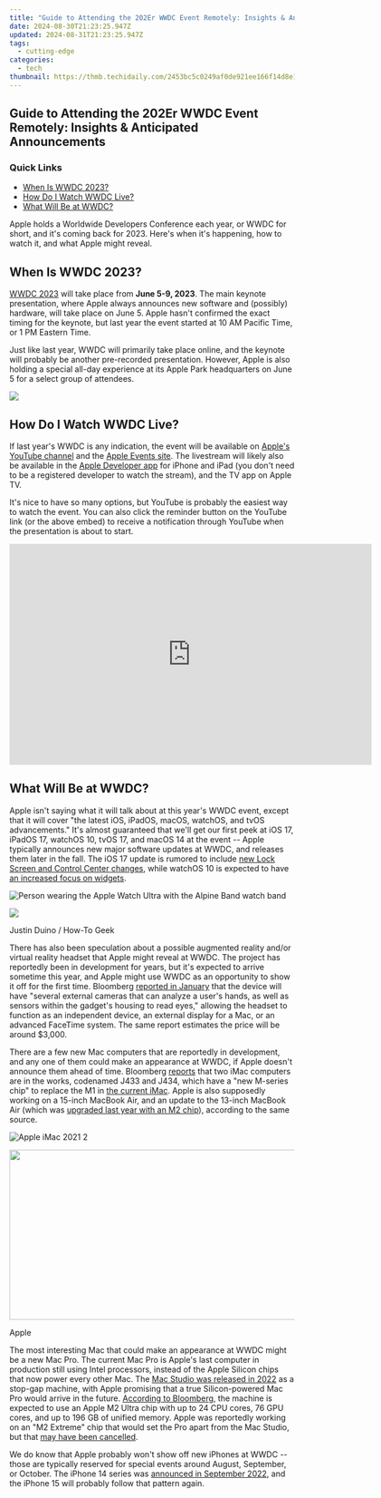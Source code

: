 ```yaml
---
title: "Guide to Attending the 202Er WWDC Event Remotely: Insights & Anticipated Announcements"
date: 2024-08-30T21:23:25.947Z
updated: 2024-08-31T21:23:25.947Z
tags:
  - cutting-edge
categories:
  - tech
thumbnail: https://thmb.techidaily.com/2453bc5c0249af0de921ee166f14d8e128b375913b07ba9cca730be764e6c410.jpg
---
```


## Guide to Attending the 202Er WWDC Event Remotely: Insights & Anticipated Announcements

### Quick Links

* [When Is WWDC 2023?](https://facebook-clips.techidaily.com/in-2024-crafting-an-irresistible-brand-image-on-your-fb-page/)
* [How Do I Watch WWDC Live?](https://bypass-frp.techidaily.com/in-2024-the-updated-method-to-bypass-vivo-y100-frp-by-drfone-android/)
* [What Will Be at WWDC?](https://iphone-unlock.techidaily.com/things-you-should-know-when-unlocking-total-wireless-of-apple-iphone-11-pro-drfone-by-drfone-ios/)

 Apple holds a Worldwide Developers Conference each year, or WWDC for short, and it's coming back for 2023\. Here's when it's happening, how to watch it, and what Apple might reveal.

##  When Is WWDC 2023?

[WWDC 2023](https://www.apple.com/newsroom/2023/03/apples-worldwide-developers-conference-returns-june-5/) will take place from **June 5-9, 2023**. The main keynote presentation, where Apple always announces new software and (possibly) hardware, will take place on June 5\. Apple hasn't confirmed the exact timing for the keynote, but last year the event started at 10 AM Pacific Time, or 1 PM Eastern Time.

 Just like last year, WWDC will primarily take place online, and the keynote will probably be another pre-recorded presentation. However, Apple is also holding a special all-day experience at its Apple Park headquarters on June 5 for a select group of attendees.

<!-- affiliate ads begin -->
<a href="https://secure.2checkout.com/order/checkout.php?PRODS=45152835&QTY=1&AFFILIATE=108875&CART=1"><img src="https://download.terabyteunlimited.com/banners/ad_800x450_d.jpg" border="0"></a>
<!-- affiliate ads end -->
##  How Do I Watch WWDC Live?

 If last year's WWDC is any indication, the event will be available on [Apple's YouTube channel](https://www.youtube.com/watch?v=GYkq9Rgoj8E) and the [Apple Events site](https://www.apple.com/apple-events/). The livestream will likely also be available in the [Apple Developer app](https://apps.apple.com/us/app/apple-developer/id640199958?at=1010l392g&ct=htg808733) for iPhone and iPad (you don't need to be a registered developer to watch the stream), and the TV app on Apple TV.

 It's nice to have so many options, but YouTube is probably the easiest way to watch the event. You can also click the reminder button on the YouTube link (or the above embed) to receive a notification through YouTube when the presentation is about to start.

<!-- affiliate ads begin -->
<a href="https://secure.2checkout.com/order/checkout.php?PRODS=2337838&QTY=1&AFFILIATE=108875&CART=1"><iframe width="640" height="390" src="https://www.youtube.com/embed/rzZwphIv4RM" title="APFill - Ink and Toner Coverage Calculator" frameborder="0" allow="accelerometer; autoplay; clipboard-write; encrypted-media; gyroscope; picture-in-picture; web-share" referrerpolicy="strict-origin-when-cross-origin" allowfullscreen></iframe></a>
<!-- affiliate ads end -->
##  What Will Be at WWDC?

 Apple isn't saying what it will talk about at this year's WWDC event, except that it will cover "the latest iOS, iPadOS, macOS, watchOS, and tvOS advancements." It's almost guaranteed that we'll get our first peek at iOS 17, iPadOS 17, watchOS 10, tvOS 17, and macOS 14 at the event -- Apple typically announces new major software updates at WWDC, and releases them later in the fall. The iOS 17 update is rumored to include [new Lock Screen and Control Center changes](https://www.macrumors.com/2023/04/25/ios-17-lock-screen-apple-music-rumors/), while watchOS 10 is expected to have [an increased focus on widgets](https://www.bloomberg.com/news/newsletters/2023-04-30/watchos-10-details-apple-watch-to-gain-widgets-as-part-of-new-software-at-wwdc-lh3f71uv).

![Person wearing the Apple Watch Ultra with the Alpine Band watch band](https://static1.howtogeekimages.com/wordpress/wp-content/uploads/2023/05/52508640769_ee14eea75a_o.jpg) 

<!-- affiliate ads begin -->
<a href="https://secure.2checkout.com/order/checkout.php?PRODS=4620780&QTY=1&AFFILIATE=108875&CART=1"><img src="https://secure.avangate.com/images/merchant/07dd4d5a72f5740ef0f035f201951476/728__90banner.jpg" border="0"></a>
<!-- affiliate ads end -->
Justin Duino / How-To Geek

 There has also been speculation about a possible augmented reality and/or virtual reality headset that Apple might reveal at WWDC. The project has reportedly been in development for years, but it's expected to arrive sometime this year, and Apple might use WWDC as an opportunity to show it off for the first time. Bloomberg [reported in January](https://www.bloomberg.com/news/articles/2023-01-23/apple-reality-pro-details-eye-hand-tracking-app-store-3d-ios-like-interface#xj4y7vzkg) that the device will have "several external cameras that can analyze a user's hands, as well as sensors within the gadget's housing to read eyes," allowing the headset to function as an independent device, an external display for a Mac, or an advanced FaceTime system. The same report estimates the price will be around $3,000.

 There are a few new Mac computers that are reportedly in development, and any one of them could make an appearance at WWDC, if Apple doesn't announce them ahead of time. Bloomberg [reports](https://www.bloomberg.com/news/newsletters/2023-03-05/when-is-apple-aapl-releasing-new-mac-pro-15-inch-macbook-air-new-imac-m3-levgn4yc) that two iMac computers are in the works, codenamed J433 and J434, which have a "new M-series chip" to replace the M1 in [the current iMac](https://www.reviewgeek.com/78753/apple-debuts-24-inch-imac-7-colors/). Apple is also supposedly working on a 15-inch MacBook Air, and an update to the 13-inch MacBook Air (which was [upgraded last year with an M2 chip](https://extra-resources.techidaily.com/best-free-online-solutions-for-instantaneous-gif-conversion-for-2024/)), according to the same source.

![Apple iMac 2021 2](https://static1.howtogeekimages.com/wordpress/wp-content/uploads/2021/07/Apple-iMac-2021-2.jpg) 

<!-- affiliate ads begin -->
<a href="https://25home.pxf.io/c/5597632/2090698/16836" target="_top" id="2090698"><img src="//a.impactradius-go.com/display-ad/16836-2090698" border="0" alt="" width="720" height="300"/></a>
<!-- affiliate ads end -->
Apple

 The most interesting Mac that could make an appearance at WWDC might be a new Mac Pro. The current Mac Pro is Apple's last computer in production still using Intel processors, instead of the Apple Silicon chips that now power every other Mac. The [Mac Studio was released in 2022](https://extra-skills.techidaily.com/updated-masterclass-in-virtual-reality-critical-oculus-player-insights/) as a stop-gap machine, with Apple promising that a true Silicon-powered Mac Pro would arrive in the future. [According to Bloomberg](https://www.bloomberg.com/news/newsletters/2023-03-05/when-is-apple-aapl-releasing-new-mac-pro-15-inch-macbook-air-new-imac-m3-levgn4yc), the machine is expected to use an Apple M2 Ultra chip with up to 24 CPU cores, 76 GPU cores, and up to 196 GB of unified memory. Apple was reportedly working on an "M2 Extreme" chip that would set the Pro apart from the Mac Studio, but that [may have been cancelled](https://www.macrumors.com/2022/12/18/mac-pro-m2-extreme-chip-likely-scrapped/).

 We do know that Apple probably won't show off new iPhones at WWDC -- those are typically reserved for special events around August, September, or October. The iPhone 14 series was [announced in September 2022](https://extra-resources.techidaily.com/complete-review-for-hero4-black/), and the iPhone 15 will probably follow that pattern again.

<ins class="adsbygoogle"
     style="display:block"
     data-ad-format="autorelaxed"
     data-ad-client="ca-pub-7571918770474297"
     data-ad-slot="1223367746"></ins>



<ins class="adsbygoogle"
     style="display:block"
     data-ad-client="ca-pub-7571918770474297"
     data-ad-slot="8358498916"
     data-ad-format="auto"
     data-full-width-responsive="true"></ins>


